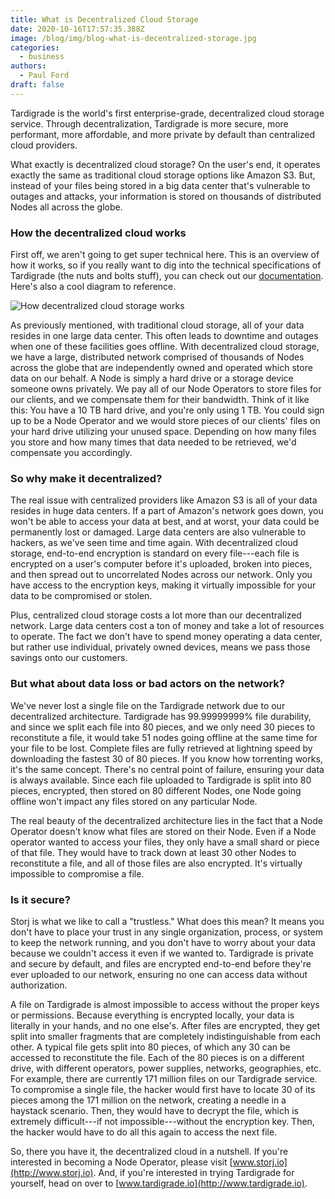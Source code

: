 ```yaml
---
title: What is Decentralized Cloud Storage
date: 2020-10-16T17:57:35.388Z
image: /blog/img/blog-what-is-decentralized-storage.jpg
categories:
  - business
authors:
  - Paul Ford
draft: false
---
```

Tardigrade is the world's first enterprise-grade, decentralized cloud storage service. Through decentralization, Tardigrade is more secure, more performant, more affordable, and more private by default than centralized cloud providers.

What exactly is decentralized cloud storage? On the user's end, it operates exactly the same as traditional cloud storage options like Amazon S3. But, instead of your files being stored in a big data center that's vulnerable to outages and attacks, your information is stored on thousands of distributed Nodes all across the globe.

### How the decentralized cloud works

First off, we aren't going to get super technical here. This is an overview of how it works, so if you really want to dig into the technical specifications of Tardigrade (the nuts and bolts stuff), you can check out our [documentation](https://documentation.tardigrade.io/). Here's also a cool diagram to reference. 

![How decentralized cloud storage works](/blog/img/how-decentralized-cloud-storage-works.png "How decentralized cloud storage works")

As previously mentioned, with traditional cloud storage, all of your data resides in one large data center. This often leads to downtime and outages when one of these facilities goes offline. With decentralized cloud storage, we have a large, distributed network comprised of thousands of Nodes across the globe that are independently owned and operated which store data on our behalf. A Node is simply a hard drive or a storage device someone owns privately. We pay all of our Node Operators to store files for our clients, and we compensate them for their bandwidth. Think of it like this: You have a 10 TB hard drive, and you're only using 1 TB. You could sign up to be a Node Operator and we would store pieces of our clients' files on your hard drive utilizing your unused space. Depending on how many files you store and how many times that data needed to be retrieved, we'd compensate you accordingly.

### So why make it decentralized?

The real issue with centralized providers like Amazon S3 is all of your data resides in huge data centers. If a part of Amazon's network goes down, you won't be able to access your data at best, and at worst, your data could be permanently lost or damaged. Large data centers are also vulnerable to hackers, as we've seen time and time again. With decentralized cloud storage, end-to-end encryption is standard on every file---each file is encrypted on a user's computer before it's uploaded, broken into pieces, and then spread out to uncorrelated Nodes across our network. Only you have access to the encryption keys, making it virtually impossible for your data to be compromised or stolen.

Plus, centralized cloud storage costs a lot more than our decentralized network. Large data centers cost a ton of money and take a lot of resources to operate. The fact we don't have to spend money operating a data center, but rather use individual, privately owned devices, means we pass those savings onto our customers.

### But what about data loss or bad actors on the network?

We've never lost a single file on the Tardigrade network due to our decentralized architecture. Tardigrade has 99.99999999% file durability, and since we split each file into 80 pieces, and we only need 30 pieces to reconstitute a file, it would take 51 nodes going offline at the same time for your file to be lost. Complete files are fully retrieved at lightning speed by downloading the fastest 30 of 80 pieces. If you know how torrenting works, it's the same concept. There's no central point of failure, ensuring your data is always available. Since each file uploaded to Tardigrade is split into 80 pieces, encrypted, then stored on 80 different Nodes, one Node going offline won't impact any files stored on any particular Node.

The real beauty of the decentralized architecture lies in the fact that a Node Operator doesn't know what files are stored on their Node. Even if a Node operator wanted to access your files, they only have a small shard or piece of that file. They would have to track down at least 30 other Nodes to reconstitute a file, and all of those files are also encrypted. It's virtually impossible to compromise a file.

### Is it secure?

Storj is what we like to call a "trustless." What does this mean? It means you don't have to place your trust in any single organization, process, or system to keep the network running, and you don't have to worry about your data because we couldn't access it even if we wanted to. Tardigrade is private and secure by default, and files are encrypted end-to-end before they're ever uploaded to our network, ensuring no one can access data without authorization.

A file on Tardigrade is almost impossible to access without the proper keys or permissions. Because everything is encrypted locally, your data is literally in your hands, and no one else's. After files are encrypted, they get split into smaller fragments that are completely indistinguishable from each other. A typical file gets split into 80 pieces, of which any 30 can be accessed to reconstitute the file. Each of the 80 pieces is on a different drive, with different operators, power supplies, networks, geographies, etc. For example, there are currently 171 million files on our Tardigrade service. To compromise a single file, the hacker would first have to locate 30 of its pieces among the 171 million on the network, creating a needle in a haystack scenario. Then, they would have to decrypt the file, which is extremely difficult---if not impossible---without the encryption key. Then, the hacker would have to do all this again to access the next file.

So, there you have it, the decentralized cloud in a nutshell. If you're interested in becoming a Node Operator, please visit [www.storj.io](http://www.storj.io). And, if you're interested in trying Tardigrade for yourself, head on over to [www.tardigrade.io](http://www.tardigrade.io).